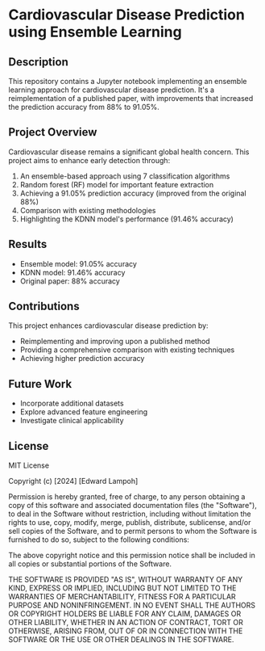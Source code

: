 # Cardiovascular Disease Prediction using Ensemble Learning

## Description

This repository contains a Jupyter notebook implementing an ensemble learning approach for cardiovascular disease prediction. It's a reimplementation of a published paper, with improvements that increased the prediction accuracy from 88% to 91.05%.

## Project Overview

Cardiovascular disease remains a significant global health concern. This project aims to enhance early detection through:

1. An ensemble-based approach using 7 classification algorithms
2. Random forest (RF) model for important feature extraction
3. Achieving a 91.05% prediction accuracy (improved from the original 88%)
4. Comparison with existing methodologies
5. Highlighting the KDNN model's performance (91.46% accuracy)

<!-- ## Contents

- `cardiovascular_disease_prediction.ipynb`: Jupyter notebook
<!-- - `data/`: Dataset directory (if applicable)
- `models/`: Saved model files (if applicable)
- `requirements.txt`: Python dependencies 

## Getting Started

1. Clone this repository
2. Install dependencies: `pip install -r requirements.txt`
3. Run the notebook: `jupyter notebook cardiovascular_disease_prediction.ipynb` -->

## Results

- Ensemble model: 91.05% accuracy
- KDNN model: 91.46% accuracy
- Original paper: 88% accuracy

## Contributions

This project enhances cardiovascular disease prediction by:

- Reimplementing and improving upon a published method
- Providing a comprehensive comparison with existing techniques
- Achieving higher prediction accuracy

## Future Work

- Incorporate additional datasets
- Explore advanced feature engineering
- Investigate clinical applicability

## License

MIT License

Copyright (c) [2024] [Edward Lampoh]

Permission is hereby granted, free of charge, to any person obtaining a copy
of this software and associated documentation files (the "Software"), to deal
in the Software without restriction, including without limitation the rights
to use, copy, modify, merge, publish, distribute, sublicense, and/or sell
copies of the Software, and to permit persons to whom the Software is
furnished to do so, subject to the following conditions:

The above copyright notice and this permission notice shall be included in all
copies or substantial portions of the Software.

THE SOFTWARE IS PROVIDED "AS IS", WITHOUT WARRANTY OF ANY KIND, EXPRESS OR
IMPLIED, INCLUDING BUT NOT LIMITED TO THE WARRANTIES OF MERCHANTABILITY,
FITNESS FOR A PARTICULAR PURPOSE AND NONINFRINGEMENT. IN NO EVENT SHALL THE
AUTHORS OR COPYRIGHT HOLDERS BE LIABLE FOR ANY CLAIM, DAMAGES OR OTHER
LIABILITY, WHETHER IN AN ACTION OF CONTRACT, TORT OR OTHERWISE, ARISING FROM,
OUT OF OR IN CONNECTION WITH THE SOFTWARE OR THE USE OR OTHER DEALINGS IN THE
SOFTWARE.

